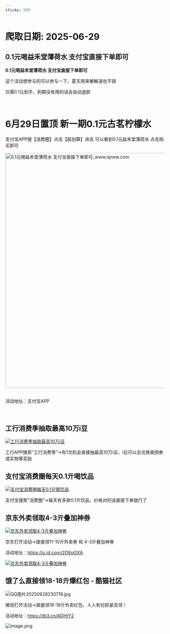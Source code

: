 ```yaml
---
sticky: 999
---
```

# 爬取日期: 2025-06-29
## 0.1元喝益禾堂薄荷水 支付宝直接下单即可

<p><strong>0.1元喝益禾堂薄荷水 支付宝直接下单即可</strong></p>
<p>这个活动想参与的可以参与一下，夏天用来解解渴也不错</p>
<p>仅需0.1元到手，到期没有用的话会自动退款</p>
<p>&nbsp;</p>
<h1>6月29日置顶 新一期0.1元古茗柠檬水</h1>
<p>支付宝APP搜【消费圈】点击【超划算】进去 可以看到0.1元益禾堂薄荷水 点击购买即可</p>
<p><img alt="0.1元喝益禾堂薄荷水 支付宝直接下单即可_www.iqnew.com" src="https://image.smallfawn.work/?url=https://img.iqnew.com/d/file/p/2025/06/20/83fd0fdcf7905b20ff10025bd7515be6.jpg" style="width: 740px; *//* height: 532px;" referrerpolicy="no-referrer"></p>
<p><br>活动地址：支付宝APP</p><br>
                    
                    
                

## 工行消费季抽取最高10万i豆
<p>
    <a rel="nofollow" target="_blank" href="https://s.url.cn/music/photo_new/T059M000002Fe8cb2EvxCP.jpg"><img src="https://image.smallfawn.work/?url=https://s.url.cn/music/photo_new/T059M000002Fe8cb2EvxCP.jpg" title="工行消费季抽取最高10万i豆 " alt="工行消费季抽取最高10万i豆 " referrerpolicy="no-referrer"></a> 
</p>
<p>
    工行APP搜索“工行消费季”-&gt;有1次机会直接抽最高10万i豆，i豆可以去兑换美团券或实物等奖励
</p>

## 支付宝消费圈每天0.1亓喝饮品
<p>
    <a rel="nofollow" target="_blank" href="https://www.qqhjy6.xyz/caiji/data/images/2025-06-28/3db3bc39392a42ace931e2843bc9777c.jpg"><img src="https://image.smallfawn.work/?url=https://www.qqhjy6.xyz/caiji/data/images/2025-06-28/3db3bc39392a42ace931e2843bc9777c.jpg" title="支付宝消费圈每天0.1亓喝饮品 " alt="支付宝消费圈每天0.1亓喝饮品 " referrerpolicy="no-referrer"></a> 
</p>
<p>
    支付宝搜索“消费圈”-&gt;每天有多款0.1亓饮品，价格对的话直接下单就行了
</p>

## 京东外卖领取4-3亓叠加神券
<p>
    <a rel="nofollow" target="_blank" href="https://www.qqhjy6.xyz/caiji/data/images/2025-06-28/77e7b70272907a543abc7671f0a24404.jpg"><img src="https://image.smallfawn.work/?url=https://www.qqhjy6.xyz/caiji/data/images/2025-06-28/77e7b70272907a543abc7671f0a24404.jpg" title="京东外卖领取4-3亓叠加神券 " alt="京东外卖领取4-3亓叠加神券 " referrerpolicy="no-referrer"></a> 
</p>
<p>
    京东打开活动-&gt;直接领11-10亓外卖券&nbsp;和&nbsp;4-3亓叠加神券
</p>
<p>
    活动地址：<a rel="nofollow" target="_blank" href="https://u.jd.com/2O6oGXA">https://u.jd.com/2O6oGXA</a> 
</p>
<p>
    <a rel="nofollow" target="_blank" href="https://www.qqhjy6.xyz/caiji/data/images/2025-06-28/74e1f9432af5d49fdf791bfa8bd2e00f.png"><img src="https://image.smallfawn.work/?url=https://www.qqhjy6.xyz/caiji/data/images/2025-06-28/74e1f9432af5d49fdf791bfa8bd2e00f.png" title="京东外卖领取4-3亓叠加神券 " alt="京东外卖领取4-3亓叠加神券 " referrerpolicy="no-referrer"></a> 
</p>

## 饿了么直接领18-18亓爆红包 - 酷猫社区
<p></p><div class="el-image"><img src="https://image.smallfawn.work/?url=https://www.xiaodao1.com/uploads/allimg/250628/1751123264783488.jpg" title="1751123264783488.jpg" alt="QQ图片20250628230719.jpg" class="el-image__inner el-image__preview" referrerpolicy="no-referrer"></div><p></p>
<p>微信打开活动-&gt;直接领18-18亓外卖红包，人人有份抓紧去领！</p>
<p>活动地址：<a href="https://tb3.cn/ADHtY2" target="_blank">https://tb3.cn/ADHtY2</a> </p>
<p></p><div class="el-image"><img src="https://image.smallfawn.work/?url=https://www.xiaodao1.com/uploads/allimg/250628/1751123284395936.png" title="1751123284395936.png" alt="image.png" class="el-image__inner el-image__preview" referrerpolicy="no-referrer"></div><p></p> 
<br>

